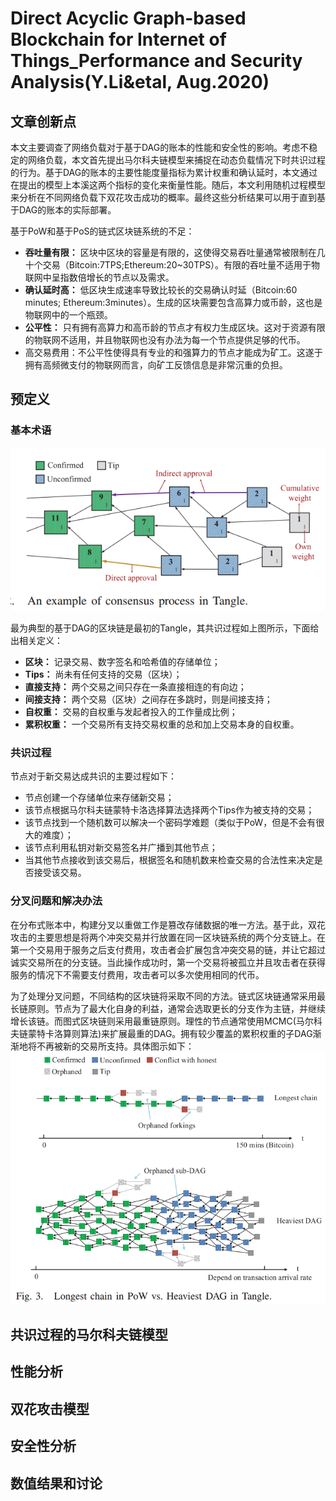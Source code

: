 # Direct Acyclic Graph-based Blockchain for Internet of Things_Performance and Security Analysis(Y.Li&etal, Aug.2020)

## 文章创新点

本文主要调查了网络负载对于基于DAG的账本的性能和安全性的影响。考虑不稳定的网络负载，本文首先提出马尔科夫链模型来捕捉在动态负载情况下时共识过程的行为。基于DAG的账本的主要性能度量指标为累计权重和确认延时，本文通过在提出的模型上本溪这两个指标的变化来衡量性能。随后，本文利用随机过程模型来分析在不同网络负载下双花攻击成功的概率。最终这些分析结果可以用于直到基于DAG的账本的实际部署。

基于PoW和基于PoS的链式区块链系统的不足：
* **吞吐量有限：** 区块中区块的容量是有限的，这使得交易吞吐量通常被限制在几十个交易（Bitcoin:7TPS;Ethereum:20~30TPS）。有限的吞吐量不适用于物联网中呈指数倍增长的节点以及需求。
* **确认延时高：** 低区块生成速率导致比较长的交易确认时延（Bitcoin:60 minutes; Ethereum:3minutes）。生成的区块需要包含高算力或币龄，这也是物联网中的一个瓶颈。
* **公平性：** 只有拥有高算力和高币龄的节点才有权力生成区块。这对于资源有限的物联网不适用，并且物联网也没有办法为每一个节点提供足够的代币。
* 高交易费用：不公平性使得具有专业的和强算力的节点才能成为矿工。这遂于拥有高频微支付的物联网而言，向矿工反馈信息是非常沉重的负担。


## 预定义

### 基本术语

![](./pics6/Figure_1.png)

最为典型的基于DAG的区块链是最初的Tangle，其共识过程如上图所示，下面给出相关定义：
* **区块：** 记录交易、数字签名和哈希值的存储单位；
* **Tips：** 尚未有任何支持的交易（区块）；
* **直接支持：** 两个交易之间只存在一条直接相连的有向边；
* **间接支持：** 两个交易（区块）之间存在多跳时，则是间接支持；
* **自权重：** 交易的自权重与发起者投入的工作量成比例；
* **累积权重：** 一个交易所有支持交易权重的总和加上交易本身的自权重。

### 共识过程

节点对于新交易达成共识的主要过程如下：
* 节点创建一个存储单位来存储新交易；
* 该节点根据马尔科夫链蒙特卡洛选择算法选择两个Tips作为被支持的交易；
* 该节点找到一个随机数可以解决一个密码学难题（类似于PoW，但是不会有很大的难度）；
* 该节点利用私钥对新交易签名并广播到其他节点；
* 当其他节点接收到该交易后，根据签名和随机数来检查交易的合法性来决定是否接受该交易。

### 分叉问题和解决办法

在分布式账本中，构建分叉以重做工作是篡改存储数据的唯一方法。基于此，双花攻击的主要思想是将两个冲突交易并行放置在同一区块链系统的两个分支链上。在第一个交易用于服务之后支付费用，攻击者会扩展包含冲突交易的链，并让它超过诚实交易所在的分支链。当此操作成功时，第一个交易将被孤立并且攻击者在获得服务的情况下不需要支付费用，攻击者可以多次使用相同的代币。

为了处理分叉问题，不同结构的区块链将采取不同的方法。链式区块链通常采用最长链原则。节点为了最大化自身的利益，通常会选取更长的分支作为主链，并继续增长该链。而图式区块链则采用最重链原则。理性的节点通常使用MCMC(马尔科夫链蒙特卡洛算则算法)来扩展最重的DAG。拥有较少覆盖的累积权重的子DAG渐渐地将不再被新的交易所支持。具体图示如下：
![](./pics6/Figure_2.png)


## 共识过程的马尔科夫链模型


## 性能分析



## 双花攻击模型


## 安全性分析


## 数值结果和讨论